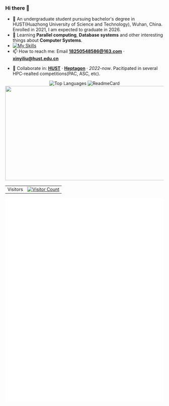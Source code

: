 ### Hi there 👋

- 🔭 An undergraduate student pursuing bachelor's degree in HUST(Huazhong University of Science and Technology), Wuhan, China. Enrolled in 2021, I am expected to graduate in 2026.
- 🌱 Learning **Parallel computing**, **Database systems** and other interesting things about **Computer Systems**.
- [![My Skills](https://skillicons.dev/icons?i=cpp,python,fortran,latex)](https://skillicons.dev)
- 📫 How to reach me: Email **18250548586@163.com** · **xinyiliu@hust.edu.cn**
<!-- - ⚡ Interests: Swimming, Music(e.g. Vocaloid and Chinese Rocks(CuiJian, Zhang Chu..)), Literature and CS-related knowledge. I'm working on **Computer Systems**. -->
- 👯 Collaborate in: [**HUST**](https://hust.edu.cn/) · [**Heptagon**](https://github.com/heptagonhust) · *2022-now*. Pacitipated in several HPC-realted competitions(PAC, ASC, etc).

<div align="center">

<img src="https://readme-stats.clckblog.space/api?username=XinyiLiu577086410&show_icons=true&title_color=ffffff&icon_color=bb2acf&text_color=daf7dc&bg_color=151515" alt="Top Languages" width="600" height="300">   
 
<img src="https://github-readme-stats.vercel.app/api/top-langs/?username=XinyiLiu577086410&hide=html,tex,jupyter%20notebook&langs_count=16&layout=compact&theme=react&hide_border=true" alt="ReadmeCard" width="860" height="430">
    
<!-- [![Readme Card](https://readme-stats.clckblog.space/api?username=SSK015&show_icons=true&title_color=ffffff&icon_color=bb2acf&text_color=daf7dc&bg_color=151515)](https://github.com/anuraghazra/github-readme-stats) -->
    
<!-- [![Top Langs](https://readme-stats.clckblog.space/api/top-langs/?username=SSK015&layout=compact&exclude_repo=none&title_color=ffffff&icon_color=bb2acf&text_color=daf7dc&bg_color=151515)](https://github.com/anuraghazra/github-readme-stats) -->
</div>

<div align="center">
    <img  src="https://github-readme-streak-stats.herokuapp.com/?user=XinyiLiu577086410" width="600" height="300"/>
</div>


 <table align="center">
  <tr>
    <td>Visitors</td>
    <td><a align= "center" href="https://github.com/XinyiLiu577086410"><img draggable="false" src="https://profile-counter.glitch.me/XinyiLiu577086410/count.svg" alt="Visitor Count" height="30" width="224" /></a></td>
  </tr>
</table>

![Metrics](/github-metrics.svg)
